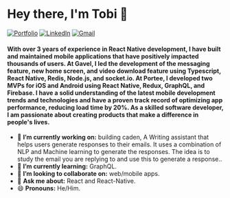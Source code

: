 <h1 align="left"> Hey there, I'm Tobi 👋 </h1>

<p align="left">
   <a href="https://www.notion.so/Hi-I-m-Adedipe-Oluwatobi-f6f95453e61d4a1fa52267e028a88dcd"><img alt="Portfolio" src="https://img.shields.io/badge/-adedipe.com-black?style=flat-square&logo=squarespace&logoColor=white&link=https://www.notion.so/Hi-I-m-Adedipe-Oluwatobi-f6f95453e61d4a1fa52267e028a88dcd"></a>
   <a href="https://www.linkedin.com/in/oluwatobi-adedipe/"><img alt="LinkedIn" src="https://img.shields.io/badge/-adedipetoby-black?style=flat-square&logo=Linkedin&logoColor=white&link=https://www.linkedin.com/in/oluwatobi-adedipe/"></a>
   <a href="mailto:adedipe.toby@gmail.com"><img alt="Gmail" src="https://img.shields.io/badge/-adedipe.toby@gmail.com-black?style=flat-square&logo=Gmail&logoColor=white&link=mailto:adedipe.toby@gmail.com"></a>
</p>

<h4 align="left"> With over 3 years of experience in React Native development, I have built and maintained mobile applications that have positively impacted thousands of users. At Gavel, I led the development of the messaging feature, new home screen, and video download feature using Typescript, React Native, Redis, Node.js, and socket.io. At Portee, I developed two MVPs for iOS and Android using React Native, Redux, GraphQL, and Firebase. I have a solid understanding of the latest mobile development trends and technologies and have a proven track record of optimizing app performance, reducing load time by 20%. As a skilled software developer, I am passionate about creating products that make a difference in people's lives. </h4>

- 🔭 **I’m currently working on:** building caden, A Writing assistant that helps users generate responses to their emails. It uses a combination of NLP and Machine learning to generate the responses. The idea is to study the email you are replying to and use this to generate a response..
- 🌱 **I’m currently learning:** GraphQL.
- 👯 **I’m looking to collaborate on:** web/mobile apps.
- 💬 **Ask me about:** React and React-Native.
- 😄 **Pronouns:** He/Him.
